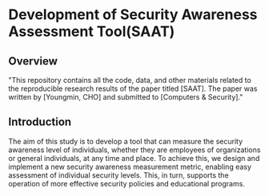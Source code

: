 # Development of Security Awareness Assessment Tool(SAAT)

## Overview
"This repository contains all the code, data, and other materials related to the reproducible research results of the paper titled [SAAT]. The paper was written by [Youngmin, CHO] and submitted to [Computers & Security]."

## Introduction
The aim of this study is to develop a tool that can measure the security awareness level of individuals, whether they are employees of organizations or general individuals, at any time and place. To achieve this, we design and implement a new security awareness measurement metric, enabling easy assessment of individual security levels. This, in turn, supports the operation of more effective security policies and educational programs.

